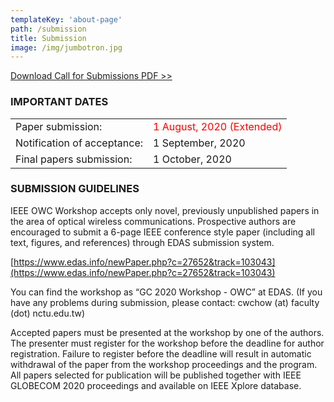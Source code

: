 ```yaml
---
templateKey: 'about-page'
path: /submission
title: Submission
image: /img/jumbotron.jpg
---
```

[Download Call for Submissions PDF >>](/img/GC2020_CALL_FOR_WORKSHOP_PAPERS_WS-04_OWC2020_20200715_4pages.pdf)

### IMPORTANT DATES

|  |  |
|------|-------|
|Paper submission: | <span style="color: red; ">1 August, 2020 (Extended)</span> |
|Notification of acceptance: | 1 September, 2020|
|Final papers submission: |    1 October, 2020 |



### SUBMISSION GUIDELINES

IEEE OWC Workshop accepts only novel, previously unpublished papers in the area of optical wireless communications. Prospective authors are encouraged to submit a 6-page IEEE conference style paper (including all text, figures, and references) through EDAS submission system.

[https://www.edas.info/newPaper.php?c=27652&track=103043](https://www.edas.info/newPaper.php?c=27652&track=103043)

You can find the workshop as “GC 2020 Workshop - OWC” at EDAS.
(If you have any problems during submission, please contact:  cwchow (at) faculty (dot) nctu.edu.tw)

Accepted papers must be presented at the workshop by one of the authors. The presenter must register for the workshop before the deadline for author registration. Failure to register before the deadline will result in automatic withdrawal of the paper from the workshop proceedings and the program. All papers selected for publication will be published together with IEEE GLOBECOM 2020 proceedings and available on IEEE Xplore database.


